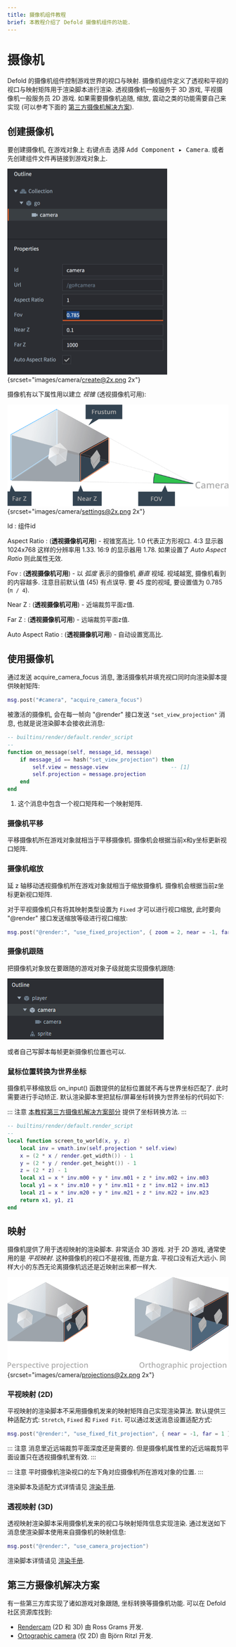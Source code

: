 ```yaml
---
title: 摄像机组件教程
brief: 本教程介绍了 Defold 摄像机组件的功能.
---
```


# 摄像机

Defold 的摄像机组件控制游戏世界的视口与映射. 摄像机组件定义了透视和平视的视口与映射矩阵用于渲染脚本进行渲染. 透视摄像机一般服务于 3D 游戏, 平视摄像机一般服务员 2D 游戏. 如果需要摄像机追随, 缩放, 震动之类的功能需要自己来实现 (可以参考下面的 [第三方摄像机解决方案](https://www.defold.com/manuals/camera/#第三方摄像机解决方案)).

## 创建摄像机

要创建摄像机, 在游戏对象上 <kbd>右键点击</kbd> 选择 <kbd>Add Component ▸ Camera</kbd>. 或者先创建组件文件再链接到游戏对象上.

![create camera component](images/camera/create.png){srcset="images/camera/create@2x.png 2x"}

摄像机有以下属性用以建立 *视锥* (透视摄像机可用):

![camera settings](images/camera/settings.png){srcset="images/camera/settings@2x.png 2x"}

Id
: 组件id

Aspect Ratio
: (**透视摄像机可用**) - 视锥宽高比. 1.0 代表正方形视口.  4:3 显示器 1024x768 这样的分辨率用 1.33. 16:9 的显示器用 1.78. 如果设置了 *Auto Aspect Ratio* 则此属性无效.

Fov
: (**透视摄像机可用**) - 以 _弧度_ 表示的摄像机 *垂直* 视域. 视域越宽, 摄像机看到的内容越多. 注意目前默认值 (45) 有点误导. 要 45 度的视域, 要设置值为 0.785 (`π / 4`).

Near Z
: (**透视摄像机可用**) - 近端裁剪平面z值.

Far Z
: (**透视摄像机可用**) - 远端裁剪平面z值.

Auto Aspect Ratio
: (**透视摄像机可用**) - 自动设置宽高比.

## 使用摄像机

通过发送 acquire_camera_focus 消息, 激活摄像机并填充视口同时向渲染脚本提供映射矩阵:

```lua
msg.post("#camera", "acquire_camera_focus")
```

被激活的摄像机, 会在每一帧向 "@render" 接口发送 `"set_view_projection"` 消息, 也就是说渲染脚本会接收此消息:

```lua
-- builtins/render/default.render_script
--
function on_message(self, message_id, message)
    if message_id == hash("set_view_projection") then
        self.view = message.view                    -- [1]
        self.projection = message.projection
    end
end
```
1. 这个消息中包含一个视口矩阵和一个映射矩阵.

### 摄像机平移

平移摄像机所在游戏对象就相当于平移摄像机. 摄像机会根据当前x和y坐标更新视口矩阵.

### 摄像机缩放

延 z 轴移动透视摄像机所在游戏对象就相当于缩放摄像机. 摄像机会根据当前z坐标更新视口矩阵.

对于平视摄像机只有将其映射类型设置为 `Fixed` 才可以进行视口缩放, 此时要向 "@render" 接口发送缩放等级进行视口缩放:

```Lua
msg.post("@render:", "use_fixed_projection", { zoom = 2, near = -1, far = 1 })
```

### 摄像机跟随

把摄像机对象放在要跟随的游戏对象子级就能实现摄像机跟随:

![follow game object](images/camera/follow.png)

或者自己写脚本每帧更新摄像机位置也可以.

### 鼠标位置转换为世界坐标

摄像机平移缩放后 on_input() 函数提供的鼠标位置就不再与世界坐标匹配了. 此时需要进行手动矫正. 默认渲染脚本里把鼠标/屏幕坐标转换为世界坐标的代码如下:

::: 注意
[本教程第三方摄像机解决方案部分](/manuals/camera/#第三方摄像机解决方案) 提供了坐标转换方法.
:::

```Lua
-- builtins/render/default.render_script
--
local function screen_to_world(x, y, z)
	local inv = vmath.inv(self.projection * self.view)
	x = (2 * x / render.get_width()) - 1
	y = (2 * y / render.get_height()) - 1
	z = (2 * z) - 1
	local x1 = x * inv.m00 + y * inv.m01 + z * inv.m02 + inv.m03
	local y1 = x * inv.m10 + y * inv.m11 + z * inv.m12 + inv.m13
	local z1 = x * inv.m20 + y * inv.m21 + z * inv.m22 + inv.m23
	return x1, y1, z1
end
```

## 映射

摄像机提供了用于透视映射的渲染脚本. 非常适合 3D 游戏. 对于 2D 游戏, 通常使用的是 *平视映射*. 这种摄像机的视口不是视锥, 而是方盒. 平视口没有近大远小. 同样大小的东西无论离摄像机远还是近映射出来都一样大.

![projections](images/camera/projections.png){srcset="images/camera/projections@2x.png 2x"}

### 平视映射 (2D)
平视映射的渲染脚本不采用摄像机发来的映射矩阵自己实现渲染算法. 默认提供三种适配方式: `Stretch`, `Fixed` 和 `Fixed Fit`. 可以通过发送消息设置适配方式:

```lua
msg.post("@render:", "use_fixed_fit_projection", { near = -1, far = 1 })
```

::: 注意
消息里近远端裁剪平面深度还是需要的. 但是摄像机属性里的近远端裁剪平面设置只在透视摄像机里有效.
:::

::: 注意
平时摄像机渲染视口的左下角对应摄像机所在游戏对象的位置.
:::

渲染脚本及适配方式详情请见 [渲染手册](/manuals/render/#默认视口映射).

### 透视映射 (3D)
透视映射渲染脚本采用摄像机发来的视口与映射矩阵信息实现渲染. 通过发送如下消息使渲染脚本使用来自摄像机的映射信息:

```lua
msg.post("@render:", "use_camera_projection")
```

渲染脚本详情请见 [渲染手册](/manuals/render/#透视映射).


## 第三方摄像机解决方案

有一些第三方库实现了诸如游戏对象跟随, 坐标转换等摄像机功能. 可以在 Defold 社区资源库找到:

- [Rendercam](https://defold.com/assets/rendercam/) (2D 和 3D) 由 Ross Grams 开发.
- [Ortographic camera](https://defold.com/assets/orthographic/) (仅 2D) 由 Björn Ritzl 开发.
